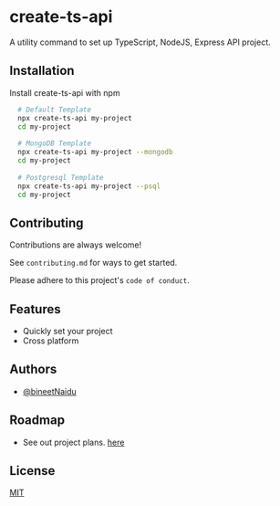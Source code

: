 # create-ts-api

A utility command to set up TypeScript, NodeJS, Express API project.

## Installation

Install create-ts-api with npm

```bash
  # Default Template
  npx create-ts-api my-project
  cd my-project
  
  # MongoDB Template
  npx create-ts-api my-project --mongodb
  cd my-project
  
  # Postgresql Template
  npx create-ts-api my-project --psql
  cd my-project
```

## Contributing

Contributions are always welcome!

See `contributing.md` for ways to get started.

Please adhere to this project's `code of conduct`.

## Features

- Quickly set your project
- Cross platform

## Authors

- [@bineetNaidu](https://www.github.com/bineetNaidu)

## Roadmap

- See out project plans. [here](https://github.com/bineetNaidu/create-ts-api/projects/1)

## License

[MIT](https://choosealicense.com/licenses/mit/)
